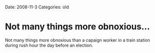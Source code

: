 Date: 2008-11-3
Categories: old

# Not many things more obnoxious...

Not many things more obnoxious than a capaign worker in a train station during rush hour the day before an election.
